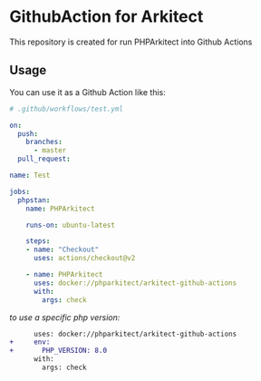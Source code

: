 # GithubAction for Arkitect

This repository is created for run PHPArkitect into Github Actions

## Usage
You can use it as a Github Action like this:

```yaml
# .github/workflows/test.yml 

on:
  push:
    branches:
      - master
  pull_request:

name: Test

jobs:
  phpstan:
    name: PHPArkitect

    runs-on: ubuntu-latest

    steps:
    - name: "Checkout"
      uses: actions/checkout@v2

    - name: PHPArkitect
      uses: docker://phparkitect/arkitect-github-actions
      with:
        args: check
```

_to use a specific php version:_
```diff
      uses: docker://phparkitect/arkitect-github-actions
+     env:
+       PHP_VERSION: 8.0
      with:
        args: check
```
